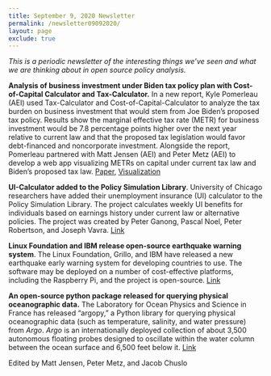 ```yaml
---
title: September 9, 2020 Newsletter
permalink: /newsletter09092020/
layout: page
exclude: true
---
```

*This is a periodic newsletter of the interesting things we’ve seen and what we are thinking about in open source policy analysis.*

**Analysis of business investment under Biden tax policy plan with
Cost-of-Capital Calculator and Tax-Calculator.** In a new report, Kyle
Pomerleau (AEI) used Tax-Calculator and Cost-of-Capital-Calculator to
analyze the tax burden on business investment that would stem from Joe
Biden’s proposed tax policy. Results show the marginal effective tax
rate (METR) for business investment would be 7.8 percentage points
higher over the next year relative to current law and that the proposed
tax legislation would favor debt-financed and noncorporate investment.
Alongside the report, Pomerleau partnered with Matt Jensen (AEI) and
Peter Metz (AEI) to develop a web app visualizing METRs on capital under
current tax law and Biden’s proposed tax law.
[Paper](https://www.aei.org/wp-content/uploads/2020/09/The-tax-burden-on-business-investment-under-Joe-Bidens-tax-proposals.pdf),
[Visualization](https://compute.studio/AEIEconomics/ccc-biden/viz/)

**UI-Calculator added to the Policy Simulation Library**. University of
Chicago researchers have added their unemployment insurance (UI)
calculator to the Policy Simulation Library. The project calculates
weekly UI benefits for individuals based on earnings history under
current law or alternative policies. The project was created by Peter
Ganong, Pascal Noel, Peter Robertson, and Joseph Vavra.
[Link](https://github.com/PSLmodels/ui_calculator)

**Linux Foundation and IBM release open-source earthquake warning
system**. The Linux Foundation, Grillo, and IBM have released a new
earthquake early warning system for developing countries to use. The
software may be deployed on a number of cost-effective platforms,
including the Raspberry Pi, and the project is open-source.
[Link](https://www.linuxfoundation.org/press-release/2020/08/the-linux-foundation-grillo-and-ibm-announce-new-earthquake-early-warning-open-source-project/)

**An open-source python package released for querying physical
oceanographic data.** The Laboratory for Ocean Physics and Science in
France has released “argopy,” a Python library for querying physical
oceanographic data (such as temperature, salinity, and water pressure)
from _Argo_. _Argo_ is an internationally deployed collection of about 3,500
autonomous floating probes designed to oscillate within the water column
between the ocean surface and 6,500 feet below it.
[Link](https://joss.theoj.org/papers/10.21105/joss.02425)

Edited by Matt Jensen, Peter Metz, and Jacob Chuslo


<br>

<script style="margin-left:-35px" src="//hello.aei.org/js/forms2/js/forms2.min.js"></script>
<form style="margin-left:-35px" id="mktoForm_1256"></form>
<script style="margin-left:-35px" >MktoForms2.loadForm("//app-sj19.marketo.com", "475-PBQ-971", 1256);</script>